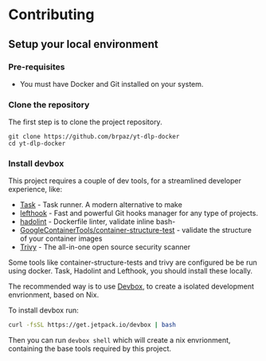 # Contributing

## Setup your local environment

### Pre-requisites

- You must have Docker and Git installed on your system.

### Clone the repository

The first step is to clone the project repository.

```shell
git clone https://github.com/brpaz/yt-dlp-docker
cd yt-dlp-docker
```

### Install devbox

This project requires a couple of dev tools, for a streamlined developer experience, like:

- [Task](https://taskfile.dev/) - Task runner. A modern alternative to make
- [lefthook](https://github.com/evilmartians/lefthook) - Fast and powerful Git hooks manager for any type of projects.
- [hadolint](https://github.com/hadolint/hadolint) -  Dockerfile linter, validate inline bash-
- [GoogleContainerTools/container-structure-test](https://github.com/GoogleContainerTools/container-structure-test) - validate the structure of your container images
- [Trivy](https://trivy.dev/) - The all-in-one open source security scanner

Some tools like container-structure-tests and trivy are configured be be run using docker. Task, Hadolint and Lefthook, you should install these locally.

The recommended way is to use [Devbox](https://www.jetpack.io/devbox), to create a isolated development envrionment, based on Nix.

To install devbox run:

```bash
curl -fsSL https://get.jetpack.io/devbox | bash
```

Then you can run `devbox shell` which will create a nix envrionment, containing the base tools required by this project.

